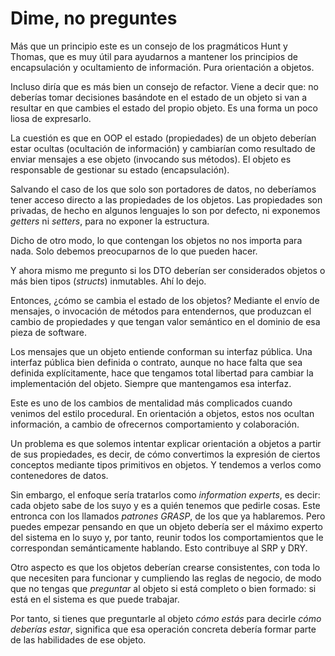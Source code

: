 # Dime, no preguntes

Más que un principio este es un consejo de los pragmáticos Hunt y Thomas, que es muy útil para ayudarnos a mantener los principios de encapsulación y ocultamiento de información. Pura orientación a objetos.

Incluso diría que es más bien un consejo de refactor. Viene a decir que: no deberías tomar decisiones basándote en el estado de un objeto si van a resultar en que cambies el estado del propio objeto. Es una forma un poco liosa de expresarlo.

La cuestión es que en OOP el estado (propiedades) de un objeto deberían estar ocultas (ocultación de información) y cambiarían como resultado de enviar mensajes a ese objeto (invocando sus métodos). El objeto es responsable de gestionar su estado (encapsulación).

Salvando el caso de los que solo son portadores de datos, no deberíamos tener acceso directo a las propiedades de los objetos. Las propiedades son privadas, de hecho en algunos lenguajes lo son por defecto, ni exponemos _getters_ ni _setters_, para no exponer la estructura.

Dicho de otro modo, lo que contengan los objetos no nos importa para nada. Solo debemos preocuparnos de lo que pueden hacer.

Y ahora mismo me pregunto si los DTO deberían ser considerados objetos o más bien tipos (_structs_) inmutables. Ahí lo dejo.

Entonces, ¿cómo se cambia el estado de los objetos? Mediante el envío de mensajes, o invocación de métodos para entendernos, que produzcan el cambio de propiedades y que tengan valor semántico en el dominio de esa pieza de software.

Los mensajes que un objeto entiende conforman su interfaz pública. Una interfaz pública bien definida o contrato, aunque no hace falta que sea definida explícitamente, hace que tengamos total libertad para cambiar la implementación del objeto. Siempre que mantengamos esa interfaz.

Este es uno de los cambios de mentalidad más complicados cuando venimos del estilo procedural. En orientación a objetos, estos nos ocultan información, a cambio de ofrecernos comportamiento y colaboración.

Un problema es que solemos intentar explicar orientación a objetos a partir de sus propiedades, es decir, de cómo convertimos la expresión de ciertos conceptos mediante tipos primitivos en objetos. Y tendemos a verlos como contenedores de datos.

Sin embargo, el enfoque sería tratarlos como _information experts_, es decir: cada objeto sabe de los suyo y es a quién tenemos que pedirle cosas. Este entronca con los llamados _patrones GRASP_, de los que ya hablaremos. Pero puedes empezar pensando en que un objeto debería ser el máximo experto del sistema en lo suyo y, por tanto, reunir todos los comportamientos que le correspondan semánticamente hablando. Esto contribuye al SRP y DRY.

Otro aspecto es que los objetos deberían crearse consistentes, con toda lo que necesiten para funcionar y cumpliendo las reglas de negocio, de modo que no tengas que _preguntar_ al objeto si está completo o bien formado: si está en el sistema es que puede trabajar.

Por tanto, si tienes que preguntarle al objeto _cómo estás_ para decirle _cómo deberías estar_, significa que esa operación concreta debería formar parte de las habilidades de ese objeto.